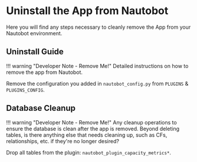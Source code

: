 # Uninstall the App from Nautobot

Here you will find any steps necessary to cleanly remove the App from your Nautobot environment.

## Uninstall Guide

!!! warning "Developer Note - Remove Me!"
    Detailed instructions on how to remove the app from Nautobot.

Remove the configuration you added in `nautobot_config.py` from `PLUGINS` & `PLUGINS_CONFIG`.

## Database Cleanup

!!! warning "Developer Note - Remove Me!"
    Any cleanup operations to ensure the database is clean after the app is removed. Beyond deleting tables, is there anything else that needs cleaning up, such as CFs, relationships, etc. if they're no longer desired?

Drop all tables from the plugin: `nautobot_plugin_capacity_metrics*`.
